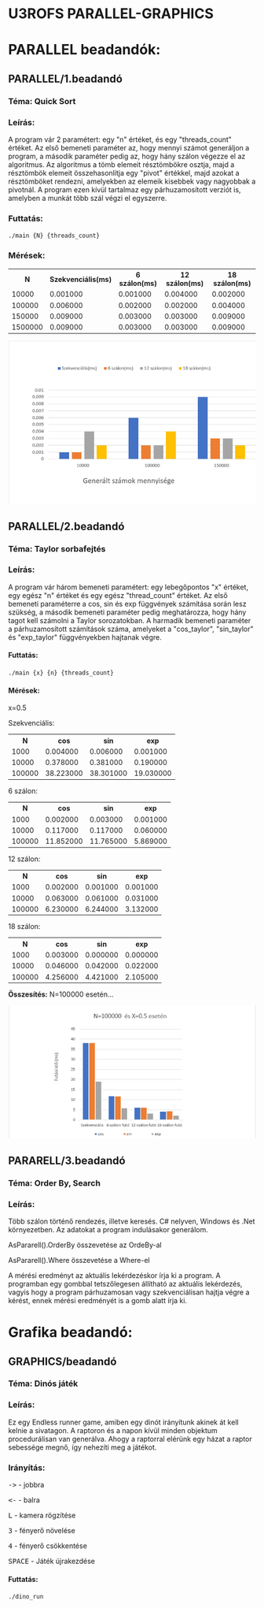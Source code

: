 # U3ROFS PARALLEL-GRAPHICS

# PARALLEL beadandók:

## PARALLEL/1.beadandó

### Téma: Quick Sort
### Leírás:
A program vár 2 paramétert: egy "n" értéket, és egy "threads_count" értéket. Az első bemeneti paraméter az, hogy mennyi számot generáljon a program, a második paraméter pedig az, hogy hány szálon végezze el az algoritmus. Az algoritmus a tömb elemeit résztömbökre osztja, majd a résztömbök elemeit összehasonlítja egy "pivot" értékkel, majd azokat a résztömböket rendezni, amelyekben az elemeik kisebbek vagy nagyobbak a pivotnál. A program ezen kívül tartalmaz egy párhuzamosított verziót is, amelyben a munkát több szál végzi el egyszerre.

 ### Futtatás:

    ./main {N} {threads_count}

 ### Mérések:

 <table>
    <tr>
        <th>N</th>
        <th>Szekvenciális(ms)</th>
        <th>6 szálon(ms)</th>
        <th>12 szálon(ms)</th>
        <th>18 szálon(ms)</th>
    <tr>
    <tr>
        <td>10000</td>
        <td>0.001000</td>
        <td>0.001000</td>
        <td>0.004000</td>
        <td>0.002000</td>
    </tr>
     <tr>
        <td>100000</td>
        <td>0.006000</td>
        <td>0.002000</td>
        <td>0.002000</td>
        <td>0.004000</td>
    </tr>
    <tr>
        <td>150000</td>
        <td>0.009000</td>
        <td>0.003000</td>
        <td>0.003000</td>
        <td>0.009000</td>
    </tr>
        <tr>
        <td>1500000</td>
        <td>0.009000</td>
        <td>0.003000</td>
        <td>0.003000</td>
        <td>0.009000</td>
    </tr>
</table>

![alt text](./assets/beadando1.png "Grafikon")

## PARALLEL/2.beadandó

### Téma: Taylor sorbafejtés
### Leírás:
A program vár három bemeneti paramétert: egy lebegőpontos "x" értéket, egy egész "n" értéket és egy egész "thread_count" értéket. Az első bemeneti paraméterre a cos, sin és exp függvények számítása során lesz szükség, a második bemeneti paraméter pedig meghatározza, hogy hány tagot kell számolni a Taylor sorozatokban. A harmadik bemeneti paraméter a párhuzamosított számítások száma, amelyeket a "cos_taylor", "sin_taylor" és "exp_taylor" függvényekben hajtanak végre.

 #### Futtatás:

    ./main {x} {n} {threads_count}

 #### Mérések:
 
 x=0.5

Szekvenciális: 
 <table>
    <tr>
        <th>N</th>
        <th>cos</th>
        <th>sin</th>
        <th>exp</th>
    <tr>
    <tr>
        <td>1000</td>
        <td>0.004000</td>
        <td>0.006000</td>
        <td>0.001000</td>
    </tr>
        <tr>
        <td>10000</td>
        <td>0.378000</td>
        <td>0.381000</td>
        <td>0.190000</td>
    </tr>
    </tr>
        <tr>
        <td>100000</td>
        <td>38.223000</td>
        <td>38.301000</td>
        <td>19.030000</td>
    </tr>
</table>



6 szálon:
 <table>
    <tr>
        <th>N</th>
        <th>cos</th>
        <th>sin</th>
        <th>exp</th>
    <tr>
    <tr>
        <td>1000</td>
        <td>0.002000</td>
        <td>0.003000</td>
        <td>0.001000</td>
    </tr>
        <tr>
        <td>10000</td>
        <td>0.117000</td>
        <td>0.117000</td>
        <td>0.060000</td>
    </tr>
    </tr>
        <tr>
        <td>100000</td>
        <td>11.852000</td>
        <td>11.765000</td>
        <td>5.869000</td>
    </tr>
</table>

12 szálon:
 <table>
    <tr>
        <th>N</th>
        <th>cos</th>
        <th>sin</th>
        <th>exp</th>
    <tr>
    <tr>
        <td>1000</td>
        <td>0.002000</td>
        <td>0.001000</td>
        <td>0.001000</td>
    </tr>
        <tr>
        <td>10000</td>
        <td>0.063000</td>
        <td>0.061000</td>
        <td>0.031000</td>
    </tr>
    </tr>
        <tr>
        <td>100000</td>
        <td>6.230000</td>
        <td>6.244000</td>
        <td>3.132000</td>
    </tr>
</table>

18 szálon:
 <table>
    <tr>
        <th>N</th>
        <th>cos</th>
        <th>sin</th>
        <th>exp</th>
    <tr>
    <tr>
        <td>1000</td>
        <td>0.003000</td>
        <td>0.000000</td>
        <td>0.000000</td>
    </tr>
        <tr>
        <td>10000</td>
        <td>0.046000</td>
        <td>0.042000</td>
        <td>0.022000</td>
    </tr>
    </tr>
        <tr>
        <td>100000</td>
        <td>4.256000</td>
        <td>4.421000</td>
        <td>2.105000</td>
    </tr>
</table>

<strong>Összesítés:</strong>
N=100000 esetén...

![alt text](./assets/beadando2.png "Grafikon:")

## PARARELL/3.beadandó

### Téma: Order By, Search
### Leírás:
Több szálon történő rendezés, illetve keresés. C# nelyven, Windows és .Net környezetben. Az adatokat a program indulásakor generálom.


AsPararell().OrderBy összevetése az OrdeBy-al

AsPararell().Where összevetése a Where-el


A mérési eredményt az aktuális lekérdezéskor írja ki a program. A programban egy gombbal tetszőlegesen állítható az aktuális lekérdezés, vagyis hogy a program párhuzamosan vagy szekvenciálisan hajtja végre a kérést, ennek mérési eredményét is a gomb alatt írja ki.

# Grafika beadandó:

## GRAPHICS/beadandó

### Téma: Dinós játék
### Leírás: 
Ez egy Endless runner game, amiben egy dinót irányítunk akinek át kell kelnie a sivatagon. A raptoron és a napon kívül minden objektum procedurálisan van generálva. Ahogy a raptorral elérünk egy házat a raptor sebessége megnő, így nehezíti meg a játékot.

### Irányítás: 

<kbd>-></kbd> - jobbra

<kbd><-</kbd> - balra

<kbd>L</kbd> - kamera rögzítése

<kbd>3</kbd> - fényerő növelése

<kbd>4</kbd> - fényerő csökkentése

<kbd>SPACE</kbd> - Játék újrakezdése

 #### Futtatás:

    ./dino_run
